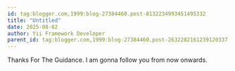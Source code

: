 ```yaml
---
id: tag:blogger.com,1999:blog-27384460.post-8132234993451495332
title: "Untitled"
date: 2025-08-02
author: Yii Framework Developer
parent_id: tag:blogger.com,1999:blog-27384460.post-2632282161239120337
---
```


Thanks For The Guidance. I am gonna follow you from now onwards.